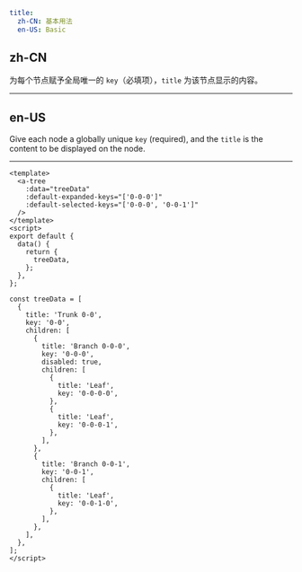 ```yaml
title:
  zh-CN: 基本用法
  en-US: Basic
```

## zh-CN

为每个节点赋予全局唯一的 `key`（必填项），`title` 为该节点显示的内容。

---

## en-US

Give each node a globally unique `key` (required), and the `title` is the content to be displayed on the node.

---

```vue
<template>
  <a-tree
    :data="treeData"
    :default-expanded-keys="['0-0-0']"
    :default-selected-keys="['0-0-0', '0-0-1']"
  />
</template>
<script>
export default {
  data() {
    return {
      treeData,
    };
  },
};

const treeData = [
  {
    title: 'Trunk 0-0',
    key: '0-0',
    children: [
      {
        title: 'Branch 0-0-0',
        key: '0-0-0',
        disabled: true,
        children: [
          {
            title: 'Leaf',
            key: '0-0-0-0',
          },
          {
            title: 'Leaf',
            key: '0-0-0-1',
          },
        ],
      },
      {
        title: 'Branch 0-0-1',
        key: '0-0-1',
        children: [
          {
            title: 'Leaf',
            key: '0-0-1-0',
          },
        ],
      },
    ],
  },
];
</script>
```
